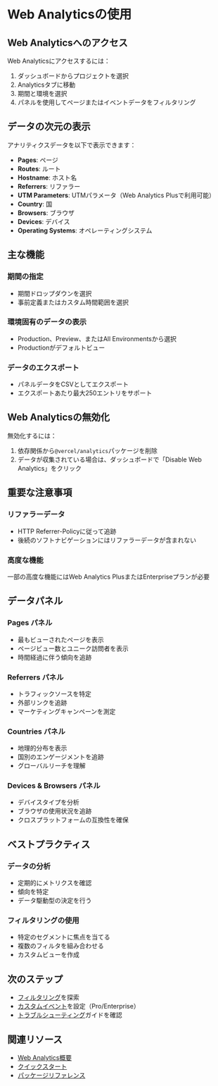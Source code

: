 # Web Analyticsの使用

## Web Analyticsへのアクセス

Web Analyticsにアクセスするには：

1. ダッシュボードからプロジェクトを選択
2. Analyticsタブに移動
3. 期間と環境を選択
4. パネルを使用してページまたはイベントデータをフィルタリング

## データの次元の表示

アナリティクスデータを以下で表示できます：

- **Pages**: ページ
- **Routes**: ルート
- **Hostname**: ホスト名
- **Referrers**: リファラー
- **UTM Parameters**: UTMパラメータ（Web Analytics Plusで利用可能）
- **Country**: 国
- **Browsers**: ブラウザ
- **Devices**: デバイス
- **Operating Systems**: オペレーティングシステム

## 主な機能

### 期間の指定

- 期間ドロップダウンを選択
- 事前定義またはカスタム時間範囲を選択

### 環境固有のデータの表示

- Production、Preview、またはAll Environmentsから選択
- Productionがデフォルトビュー

### データのエクスポート

- パネルデータをCSVとしてエクスポート
- エクスポートあたり最大250エントリをサポート

## Web Analyticsの無効化

無効化するには：

1. 依存関係から`@vercel/analytics`パッケージを削除
2. データが収集されている場合は、ダッシュボードで「Disable Web Analytics」をクリック

## 重要な注意事項

### リファラーデータ

- HTTP Referrer-Policyに従って追跡
- 後続のソフトナビゲーションにはリファラーデータが含まれない

### 高度な機能

一部の高度な機能にはWeb Analytics PlusまたはEnterpriseプランが必要

## データパネル

### Pages パネル

- 最もビューされたページを表示
- ページビュー数とユニーク訪問者を表示
- 時間経過に伴う傾向を追跡

### Referrers パネル

- トラフィックソースを特定
- 外部リンクを追跡
- マーケティングキャンペーンを測定

### Countries パネル

- 地理的分布を表示
- 国別のエンゲージメントを追跡
- グローバルリーチを理解

### Devices & Browsers パネル

- デバイスタイプを分析
- ブラウザの使用状況を追跡
- クロスプラットフォームの互換性を確保

## ベストプラクティス

### データの分析

- 定期的にメトリクスを確認
- 傾向を特定
- データ駆動型の決定を行う

### フィルタリングの使用

- 特定のセグメントに焦点を当てる
- 複数のフィルタを組み合わせる
- カスタムビューを作成

## 次のステップ

- [フィルタリング](/docs/analytics/filtering)を探索
- [カスタムイベント](/docs/analytics/custom-events)を設定（Pro/Enterprise）
- [トラブルシューティング](/docs/analytics/troubleshooting)ガイドを確認

## 関連リソース

- [Web Analytics概要](/docs/analytics)
- [クイックスタート](/docs/analytics/quickstart)
- [パッケージリファレンス](/docs/analytics/package)
